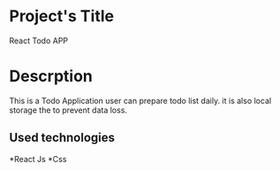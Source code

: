 
 
 # Project's Title
React Todo APP
# Descrption
This is a Todo Application user can prepare todo list daily. 
it is also local storage the to prevent data loss.
## Used technologies
*React Js
*Css
